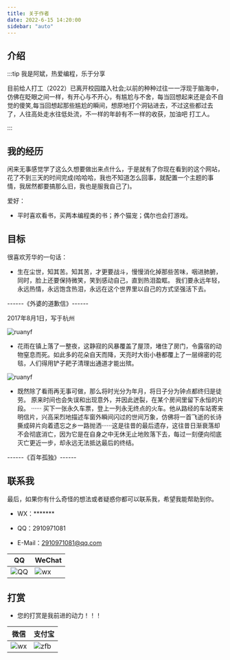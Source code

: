 ```yaml
---
title: 关于作者
date: 2022-6-15 14:20:00
sidebar: "auto"
---
```


<!-- more -->

## 介绍
:::tip
我是阿斌，热爱编程，乐于分享

目前给人打工（2022）已离开校园踏入社会;以前的种种过往一一浮现于脑海中，仿佛在眨眼之间一样，有开心与不开心，有尴尬与不舍，每当回想起来还是会不自觉的傻笑,每当回想起那些尴尬的瞬间，想原地打个洞钻进去，不过这些都过去了，人往高处走水往低处流，不一样的年龄有不一样的收获，加油吧 打工人。

:::

## 我的经历


闲来无事感觉学了这么久想要做出来点什么，于是就有了你现在看到的这个网站，花了不到三天的时间完成(哈哈哈，我也不知道怎么回事，就配置一个主题的事情，我居然都要搞那么旧，我也是服我自己了)。



爱好：

- 平时喜欢看书，买两本编程类的书；养个猫宠；偶尔也会打游戏。

## 目标

很喜欢芳华的一句话：
                                                                                                                                                      
- 生在尘世，知其苦。知其苦，才更要战斗，慢慢消化掉那些苦味，咽进肺腑，同时，脸上还要保持微笑，笑到感动自己，直到热泪盈眶。
我们要永远年轻，永远热情，永远饱含热泪，永远在这个世界里以自己的方式坚强活下去。
                     
------《外婆的道歉信》------

2017年8月1日，写于杭州

![ruanyf](/ruanyf.jpg)

- 花雨在镇上落了一整夜，这静寂的风暴覆盖了屋顶，堵住了房门，令露宿的动物窒息而死。如此多的花朵自天而降，天亮时大街小巷都覆上了一层绵密的花毯，人们得用铲子耙子清理出通道才能出殡。


![ruanyf](/bg.jpg)

- 既然除了看雨再无事可做，那么将时光分为年月，将日子分为钟点都终归是徒劳。 原来时间也会失误和出现意外，并因此迸裂，在某个房间里留下永恒的片段。 ······ 买下一张永久车票，登上一列永无终点的火车。他从路经的车站寄来明信片，兴高采烈地描述车窗外瞬间闪过的世间万象，仿佛将一首飞逝的长诗撕成碎片向着遗忘之乡一路抛洒······这是往昔的最后遗存，这往昔日渐衰落却不会彻底消亡，因为它是在自身之中无休无止地败落下去，每过一刻便向彻底灭亡更近一步，却永远无法抵达最后的终结。

------《百年孤独》------

## 联系我
最后，如果你有什么奇怪的想法或者疑惑你都可以联系我，希望我能帮助到你。

- WX：*******

- QQ：2910971081

- E-Mail：2910971081@qq.com

|QQ|WeChat|
|--|--|
|![QQ](/qq.jpg)|  ![wx](/wx.jpg)|

## 打赏
- 您的打赏是我前进的动力！！！

|微信|支付宝|
|-- | --|
|![wx](/wxp.jpg) | ![zfb](/zfp.jpg)|